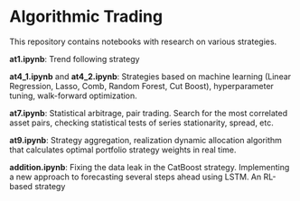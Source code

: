 # Algorithmic Trading
This repository contains notebooks with research on various strategies.

$\textbf{at1.ipynb}$: Trend following strategy

$\textbf{at4_1.ipynb}$ and $\textbf{at4_2.ipynb}$: Strategies based on machine learning (Linear Regression, Lasso, Comb, Random Forest, Cut Boost), hyperparameter tuning, walk-forward optimization.

$\textbf{at7.ipynb}$: Statistical arbitrage, pair trading. Search for the most correlated asset pairs, checking statistical tests of series stationarity, spread, etc.

$\textbf{at9.ipynb}$: Strategy aggregation, realization dynamic allocation algorithm that calculates optimal portfolio strategy weights in real time.

$\textbf{addition.ipynb}$: Fixing the data leak in the CatBoost strategy. Implementing a new approach to forecasting several steps ahead using LSTM. An RL-based strategy
